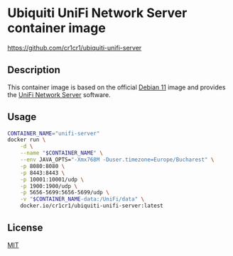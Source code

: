 # Ubiquiti UniFi Network Server container image

<https://github.com/cr1cr1/ubiquiti-unifi-server>

## Description

This container image is based on the official [Debian 11](https://hub.docker.com/_/debian/tags/?page=1&name=11-slim) image and provides the [UniFi Network Server](https://www.ui.com/software/) software.

## Usage

```bash
CONTAINER_NAME="unifi-server"
docker run \
    -d \
    --name "$CONTAINER_NAME" \
    --env JAVA_OPTS="-Xmx768M -Duser.timezone=Europe/Bucharest" \
    -p 8080:8080 \
    -p 8443:8443 \
    -p 10001:10001/udp \
    -p 1900:1900/udp \
    -p 5656-5699:5656-5699/udp \
    -v "$CONTAINER_NAME-data:/UniFi/data" \
    docker.io/cr1cr1/ubiquiti-unifi-server:latest
```

## License

[MIT](LICENSE)
